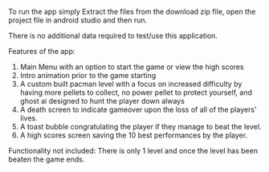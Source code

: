 To run the app simply Extract the files from the download zip file, open the project file in android studio and then run.

There is no additional data required to test/use this application.

Features of the app:
1.  Main Menu with an option to start the game or view the high scores
2.  Intro animation prior to the game starting
3.  A custom built pacman level with a focus on increased difficulty by having more pellets to collect, no power pellet to protect yourself, and ghost ai designed to hunt the player down always
4.  A death screen to indicate gameover upon the loss of all of the players' lives.
5.  A toast bubble congratulating the player if they manage to beat the level.
6.  A high scores screen saving the 10 best performances by the player.

Functionality not included:
There is only 1 level and once the level has been beaten the game ends.

